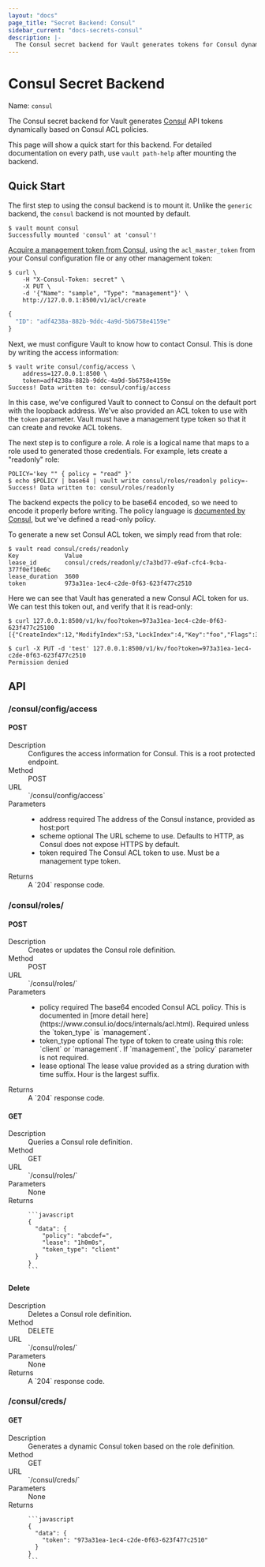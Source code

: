 ```yaml
---
layout: "docs"
page_title: "Secret Backend: Consul"
sidebar_current: "docs-secrets-consul"
description: |-
  The Consul secret backend for Vault generates tokens for Consul dynamically.
---
```


# Consul Secret Backend

Name: `consul`

The Consul secret backend for Vault generates
[Consul](https://www.consul.io)
API tokens dynamically based on Consul ACL policies.

This page will show a quick start for this backend. For detailed documentation
on every path, use `vault path-help` after mounting the backend.

## Quick Start

The first step to using the consul backend is to mount it.
Unlike the `generic` backend, the `consul` backend is not mounted by default.

```
$ vault mount consul
Successfully mounted 'consul' at 'consul'!
```

[Acquire a management token from
Consul](https://www.consul.io/docs/agent/http/acl.html#acl_create), using the
`acl_master_token` from your Consul configuration file or any other management
token:

```shell
$ curl \
    -H "X-Consul-Token: secret" \
    -X PUT \
    -d '{"Name": "sample", "Type": "management"}' \
    http://127.0.0.1:8500/v1/acl/create
```
```javascript
{
  "ID": "adf4238a-882b-9ddc-4a9d-5b6758e4159e"
}
```

Next, we must configure Vault to know how to contact Consul.
This is done by writing the access information:

```
$ vault write consul/config/access \
    address=127.0.0.1:8500 \
    token=adf4238a-882b-9ddc-4a9d-5b6758e4159e
Success! Data written to: consul/config/access
```

In this case, we've configured Vault to connect to Consul
on the default port with the loopback address. We've also provided
an ACL token to use with the `token` parameter. Vault must have a management
type token so that it can create and revoke ACL tokens.

The next step is to configure a role. A role is a logical name that maps
to a role used to generated those credentials. For example, lets create
a "readonly" role:

```
POLICY='key "" { policy = "read" }'
$ echo $POLICY | base64 | vault write consul/roles/readonly policy=-
Success! Data written to: consul/roles/readonly
```

The backend expects the policy to be base64 encoded, so we need to encode it
properly before writing. The policy language is [documented by
Consul](https://www.consul.io/docs/internals/acl.html), but we've defined a
read-only policy.

To generate a new set Consul ACL token, we simply read from that role:

```
$ vault read consul/creds/readonly
Key           	Value
lease_id      	consul/creds/readonly/c7a3bd77-e9af-cfc4-9cba-377f0ef10e6c
lease_duration	3600
token         	973a31ea-1ec4-c2de-0f63-623f477c2510
```

Here we can see that Vault has generated a new Consul ACL token for us.
We can test this token out, and verify that it is read-only:

```
$ curl 127.0.0.1:8500/v1/kv/foo?token=973a31ea-1ec4-c2de-0f63-623f477c25100
[{"CreateIndex":12,"ModifyIndex":53,"LockIndex":4,"Key":"foo","Flags":3304740253564472344,"Value":"YmF6"}]

$ curl -X PUT -d 'test' 127.0.0.1:8500/v1/kv/foo?token=973a31ea-1ec4-c2de-0f63-623f477c2510
Permission denied
```

## API

### /consul/config/access
#### POST

<dl class="api">
  <dt>Description</dt>
  <dd>
    Configures the access information for Consul.
    This is a root protected endpoint.
  </dd>

  <dt>Method</dt>
  <dd>POST</dd>

  <dt>URL</dt>
  <dd>`/consul/config/access`</dd>

  <dt>Parameters</dt>
  <dd>
    <ul>
      <li>
        <span class="param">address</span>
        <span class="param-flags">required</span>
        The address of the Consul instance, provided as host:port
      </li>
      <li>
        <span class="param">scheme</span>
        <span class="param-flags">optional</span>
        The URL scheme to use. Defaults to HTTP, as Consul does not expose HTTPS by default.
      </li>
      <li>
        <span class="param">token</span>
        <span class="param-flags">required</span>
        The Consul ACL token to use. Must be a management type token.
      </li>
    </ul>
  </dd>

  <dt>Returns</dt>
  <dd>
    A `204` response code.
  </dd>
</dl>

### /consul/roles/
#### POST

<dl class="api">
  <dt>Description</dt>
  <dd>
    Creates or updates the Consul role definition.
  </dd>

  <dt>Method</dt>
  <dd>POST</dd>

  <dt>URL</dt>
  <dd>`/consul/roles/<name>`</dd>

  <dt>Parameters</dt>
  <dd>
    <ul>
      <li>
        <span class="param">policy</span>
        <span class="param-flags">required</span>
        The base64 encoded Consul ACL policy. This is documented in [more
        detail here](https://www.consul.io/docs/internals/acl.html). Required
        unless the `token_type` is `management`.
      </li>
      <li>
        <span class="param">token_type</span>
        <span class="param-flags">optional</span>
        The type of token to create using this role: `client` or `management`.
        If `management`, the `policy` parameter is not required.
      </li>
      <li>
        <span class="param">lease</span>
        <span class="param-flags">optional</span>
        The lease value provided as a string duration with time suffix. Hour is
        the largest suffix.
      </li>
    </ul>
  </dd>

  <dt>Returns</dt>
  <dd>
    A `204` response code.
  </dd>
</dl>

#### GET

<dl class="api">
  <dt>Description</dt>
  <dd>
    Queries a Consul role definition.
  </dd>

  <dt>Method</dt>
  <dd>GET</dd>

  <dt>URL</dt>
  <dd>`/consul/roles/<name>`</dd>

  <dt>Parameters</dt>
  <dd>
     None
  </dd>

  <dt>Returns</dt>
  <dd>

    ```javascript
    {
      "data": {
        "policy": "abcdef=",
        "lease": "1h0m0s",
        "token_type": "client"
      }
    }
    ```

  </dd>
</dl>

#### Delete

<dl class="api">
  <dt>Description</dt>
  <dd>
    Deletes a Consul role definition.
  </dd>

  <dt>Method</dt>
  <dd>DELETE</dd>

  <dt>URL</dt>
  <dd>`/consul/roles/<name>`</dd>

  <dt>Parameters</dt>
  <dd>
     None
  </dd>

  <dt>Returns</dt>
  <dd>
    A `204` response code.
  </dd>
</dl>

### /consul/creds/
#### GET

<dl class="api">
  <dt>Description</dt>
  <dd>
    Generates a dynamic Consul token based on the role definition.
  </dd>

  <dt>Method</dt>
  <dd>GET</dd>

  <dt>URL</dt>
  <dd>`/consul/creds/<name>`</dd>

  <dt>Parameters</dt>
  <dd>
     None
  </dd>

  <dt>Returns</dt>
  <dd>

    ```javascript
    {
      "data": {
        "token": "973a31ea-1ec4-c2de-0f63-623f477c2510"
      }
    }
    ```

  </dd>
</dl>


